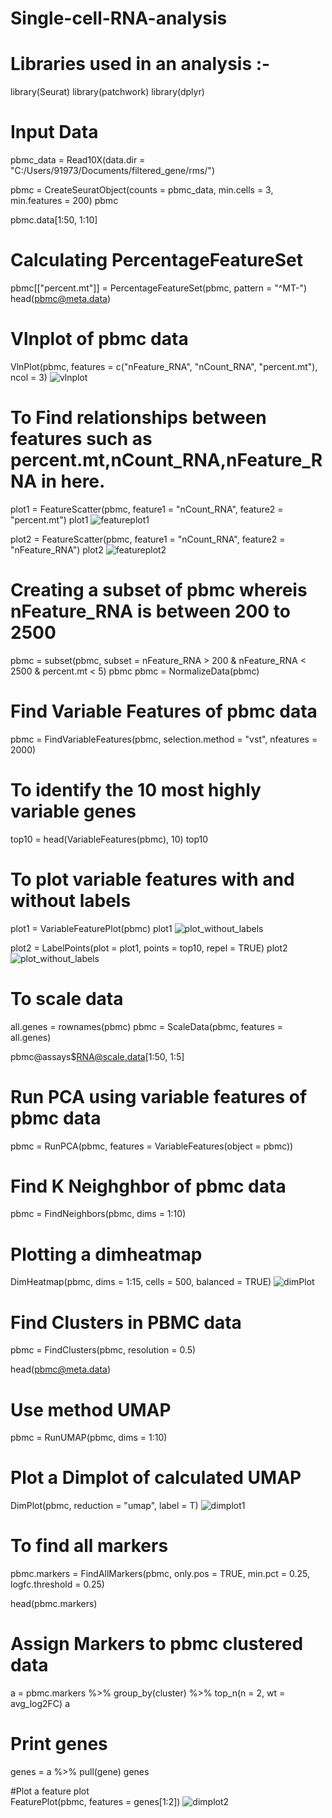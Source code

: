 # Single-cell-RNA-analysis
# Libraries used in an analysis :- 
library(Seurat)
library(patchwork)
library(dplyr)

# Input Data
pbmc_data = Read10X(data.dir = "C:/Users/91973/Documents/filtered_gene/rms/")

pbmc = CreateSeuratObject(counts = pbmc_data, min.cells = 3, min.features = 200)
pbmc

pbmc.data[1:50, 1:10]

# Calculating PercentageFeatureSet
pbmc[["percent.mt"]] = PercentageFeatureSet(pbmc, pattern = "^MT-")
head(pbmc@meta.data)

# Vlnplot of pbmc data
VlnPlot(pbmc, features = c("nFeature_RNA", "nCount_RNA", "percent.mt"), ncol = 3)
![vlnplot](https://user-images.githubusercontent.com/110582335/198816889-a9f44260-d1e7-419e-bd9d-34f3845b0d48.png)

# To Find relationships between features such as percent.mt,nCount_RNA,nFeature_RNA in here.
plot1 = FeatureScatter(pbmc, feature1 = "nCount_RNA", feature2 = "percent.mt")
plot1
![featureplot1](https://user-images.githubusercontent.com/110582335/198821164-0b5a3229-9288-40ef-8bf8-d41faed5c00b.png)

plot2 = FeatureScatter(pbmc, feature1 = "nCount_RNA", feature2 = "nFeature_RNA")
plot2
![featureplot2](https://user-images.githubusercontent.com/110582335/198821171-e3db500d-6730-4446-aa09-bbbe0180d36d.png)


# Creating a subset of pbmc whereis nFeature_RNA is between 200 to 2500
pbmc = subset(pbmc, subset = nFeature_RNA > 200 & nFeature_RNA < 2500 & percent.mt < 5)
pbmc
pbmc = NormalizeData(pbmc)

# Find Variable Features of pbmc data
pbmc = FindVariableFeatures(pbmc, selection.method = "vst", nfeatures = 2000)

# To identify the 10 most highly variable genes
top10 = head(VariableFeatures(pbmc), 10)
top10

# To plot variable features with and without labels
plot1 = VariableFeaturePlot(pbmc)
plot1
![plot_without_labels](https://user-images.githubusercontent.com/110582335/198821355-27b0a0dc-ba44-4518-b4c4-b32549da5bab.png)


plot2 = LabelPoints(plot = plot1, points = top10, repel = TRUE)
plot2
![plot_without_labels](https://user-images.githubusercontent.com/110582335/198821374-79f7992b-1273-49d9-a14e-f9eea72dad28.png)


# To scale data 
all.genes = rownames(pbmc)
pbmc = ScaleData(pbmc, features = all.genes)

pbmc@assays$RNA@scale.data[1:50, 1:5]

# Run PCA using variable features of pbmc data
pbmc = RunPCA(pbmc, features = VariableFeatures(object = pbmc))

# Find K Neighghbor of pbmc data
pbmc = FindNeighbors(pbmc, dims = 1:10)

# Plotting a dimheatmap
DimHeatmap(pbmc, dims = 1:15, cells = 500, balanced = TRUE)
![dimPlot](https://user-images.githubusercontent.com/110582335/198816974-77e065ad-ad68-4b77-8aaa-0aa6943060e7.png)



# Find Clusters in PBMC data
pbmc = FindClusters(pbmc, resolution = 0.5)

head(pbmc@meta.data)

# Use method UMAP 
pbmc = RunUMAP(pbmc, dims = 1:10)

# Plot a Dimplot of calculated UMAP
DimPlot(pbmc, reduction = "umap", label = T)
![dimplot1](https://user-images.githubusercontent.com/110582335/198817020-50bc7ec2-aa61-41c7-bb27-3d76e5b12daf.png)


# To find all markers
pbmc.markers = FindAllMarkers(pbmc, only.pos = TRUE, min.pct = 0.25, logfc.threshold = 0.25)

head(pbmc.markers)

# Assign Markers to pbmc clustered data

a = pbmc.markers %>% group_by(cluster) %>% top_n(n = 2, wt = avg_log2FC)
a

# Print genes 
genes = a %>% pull(gene)
genes

#Plot a feature plot	
FeaturePlot(pbmc, features = genes[1:2])
![dimplot2](https://user-images.githubusercontent.com/110582335/198817099-a36e892b-1967-426b-9153-780f2ff46530.png)

